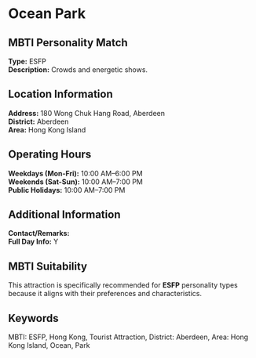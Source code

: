# Ocean Park

## MBTI Personality Match
**Type:** ESFP  
**Description:** Crowds and energetic shows.

## Location Information
**Address:** 180 Wong Chuk Hang Road, Aberdeen  
**District:** Aberdeen  
**Area:** Hong Kong Island

## Operating Hours
**Weekdays (Mon-Fri):** 10:00 AM–6:00 PM  
**Weekends (Sat-Sun):** 10:00 AM–7:00 PM  
**Public Holidays:** 10:00 AM–7:00 PM

## Additional Information
**Contact/Remarks:**   
**Full Day Info:** Y

## MBTI Suitability
This attraction is specifically recommended for **ESFP** personality types because it aligns with their preferences and characteristics.

## Keywords
MBTI: ESFP, Hong Kong, Tourist Attraction, District: Aberdeen, Area: Hong Kong Island, Ocean, Park
